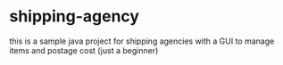 # shipping-agency
this is a sample java project for shipping agencies with a GUI to manage items and postage cost (just a beginner)
